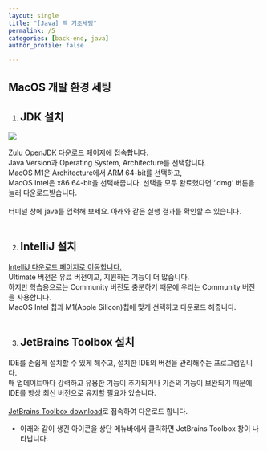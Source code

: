 ```yaml
---
layout: single
title: "[Java] 맥 기초세팅"
permalink: /5
categories: [back-end, java]
author_profile: false

---
```


<h2>MacOS 개발 환경 세팅</h2>

1. <h2>JDK 설치</h2>
<img src="https://user-images.githubusercontent.com/77485397/208794394-bb094977-4367-481b-b3c3-2cbeac927d6d.png">

<a href="https://www.azul.com/downloads/?version=java-11-lts&os=windows&architecture=x86-64-bit&package=jdk">Zulu OpenJDK 다운로드 페이지</a>에 접속합니다. <br/>
Java Version과 Operating System, Architecture를 선택합니다. <br/>
MacOS M1은 Architecture에서 ARM 64-bit를 선택하고, <br/>
MacOS Intel은 x86 64-bit을 선택해줍니다. 선택을 모두 완료했다면 ‘.dmg’ 버튼을 눌러 다운로드받습니다.
<br/>
<br/>
터미널 창에 java를 입력해 보세요. 아래와 같은 실행 결과를 확인할 수 있습니다.

<img src="https://user-images.githubusercontent.com/77485397/208801331-47b8fcc8-6af1-44aa-a22e-14e4e38be1b4.png" alt="">

2. <h2>IntelliJ 설치</h2>
<a href="https://www.jetbrains.com/ko-kr/idea/download/#section=windows">IntelliJ 다운로드 페이지로 이동합니다.</a><br/>
Ultimate 버전은 유료 버전이고, 지원하는 기능이 더 많습니다. <br/>
하지만 학습용으로는 Community 버전도 충분하기 때문에 우리는 Community 버전을 사용합니다. <br/>
MacOS Intel 칩과 M1(Apple Silicon)칩에 맞게 선택하고 다운로드 해줍니다.

<img src="https://user-images.githubusercontent.com/77485397/208801624-2ceb322a-7006-4677-8eec-74b13ef14b9e.png" alt="">

3. <h2>JetBrains Toolbox 설치</h2>
IDE를 손쉽게 설치할 수 있게 해주고, 설치한 IDE의 버전을 관리해주는 프로그램입니다. <br/>
매 업데이트마다 강력하고 유용한 기능이 추가되거나 기존의 기능이 보완되기 때문에 IDE를 항상 최신 버전으로 유지할 필요가 있습니다. <br/>
<br/>
<a href="https://www.jetbrains.com/lp/toolbox/">JetBrains Toolbox download</a>로 접속하여 다운로드 합니다.
<br/>
* 아래와 같이 생긴 아이콘을 상단 메뉴바에서 클릭하면 JetBrains Toolbox 창이 나타납니다.
<img src="https://user-images.githubusercontent.com/77485397/208801840-9be68021-e6fa-49e6-a85c-e9c53a55cad9.png" alt="">
